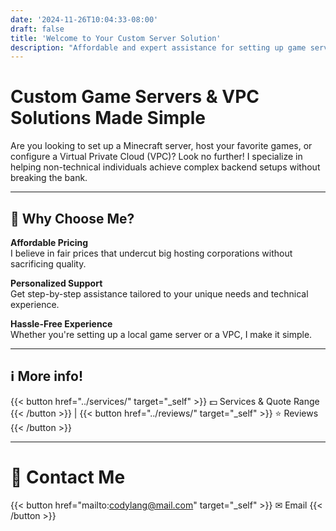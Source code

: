 ```yaml
---
date: '2024-11-26T10:04:33-08:00'
draft: false
title: 'Welcome to Your Custom Server Solution'
description: "Affordable and expert assistance for setting up game servers and VPCs without the hassle."
---
```


# Custom Game Servers & VPC Solutions Made Simple

Are you looking to set up a Minecraft server, host your favorite games, or configure a Virtual Private Cloud (VPC)? Look no further! I specialize in helping non-technical individuals achieve complex backend setups without breaking the bank.

---

## 👤 **Why Choose Me?**

**Affordable Pricing**  
I believe in fair prices that undercut big hosting corporations without sacrificing quality.

**Personalized Support**  
Get step-by-step assistance tailored to your unique needs and technical experience.

**Hassle-Free Experience**  
Whether you're setting up a local game server or a VPC, I make it simple.

---

## ℹ More info!

{{< button href="../services/" target="_self" >}}
💵 Services & Quote Range
{{< /button >}}
|
{{< button href="../reviews/" target="_self" >}}
⭐ Reviews
{{< /button >}}

---

# 📧 Contact Me

{{< button href="mailto:codylang@mail.com" target="_self" >}}
✉ Email
{{< /button >}}
